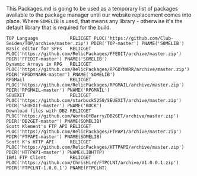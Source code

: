 This Packages.md is going to be used as a temporary list of packages available to the package manager until our website replacement comes into place. Where `SOMELIB` is used, that means any library - otherwise it's the default library that is required for the build.
```
TOP Language            RELICGET PLOC('https://github.com/Club-Seiden/TOP/archive/master.zip') PDIR('TOP-master') PNAME('SOMELIB')
Basic editor for SPFs   RELICGET PLOC('https://github.com/RelicPackages/FFEDIT/archive/master.zip') PDIR('FFEDIT-master') PNAME('SOMELIB')
Dynamic Arrays in RPG   RELICGET PLOC('https://github.com/RelicPackages/RPGDYNARR/archive/master.zip') PDIR('RPGDYNARR-master') PNAME('SOMELIB')
RPGMail                 RELICGET PLOC('https://github.com/RelicPackages/RPGMAIL/archive/master.zip') PDIR('RPGMAIL-master') PNAME('RPGMAIL')
SEUEXIT                 RELICGET PLOC('https://github.com/starbuck5250/SEUEXIT/archive/master.zip') PDIR('SEUEXIT-master') PNAME('BUCK')
Download files with DB2 RELICGET PLOC('https://github.com/WorksOfBarry/DB2GET/archive/master.zip') PDIR('DB2GET-master') PNAME(SOMELIB)
Scott Klement's FTP API RELICGET PLOC('https://github.com/RelicPackages/FTPAPI/archive/master.zip') PDIR('FTPAPI-master') PNAME(SOMELIB)
Scott K's HTTP API      RELICGET PLOC('https://github.com/RelicPackages/HTTPAPI/archive/master.zip') PDIR('HTTPAPI-master') PNAME(LIBHTTP)
IBMi FTP Client         RELICGET PLOC('https://github.com/ChrisHird/FTPCLNT/archive/V1.0.0.1.zip') PDIR('FTPCLNT-1.0.0.1') PNAME(FTPCLNT)
```
